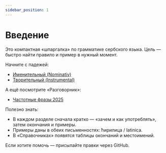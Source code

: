 ```yaml
---
sidebar_position: 1
---
```


# Введение

Это компактная «шпаргалка» по грамматике сербского языка. Цель — быстро найти правило и пример в нужный момент.

Начните с падежей:

- [Именительный (Nominativ)](./grammar/cases/nominative)
- [Творительный (Instrumental)](./grammar/cases/instrumental)

А ещё посмотрите «Разговорник»:

- [Частотные фразы 2025](./phrasebook/common-phrases-2025)

Полезно знать:

- В каждом разделе сначала кратко — «зачем и как употреблять», затем окончания и примеры.
- Примеры даны в обеих письменностях: ћирилица / latinica.
- В «Справочниках» появятся таблицы окончаний и местоимений.

Если хотите помочь — присылайте правки через GitHub.
